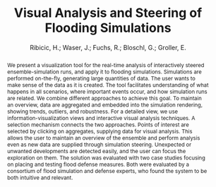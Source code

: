 ---
layout: technique
title: "Visual Analysis and Steering of Flooding Simulations"
classifications:
    system_type: "True"
    technique: "False"
    design_study: "False"
    evaluation: "False"
    data: "False"
    analysis: "False"
    generation: "False"
    curation_and_transformation: "False"
    management: "False"
    modeling: "True"
    urban_analysis: "True"
    visualization: "True"
    sunlight_access: "False"
    wind_ventilation: "False"
    view_impact: "False"
    energy: "False"
    damage_and_disaster_management: "True"
    climate: "False"
    sound: "False"
    property_cadastre: "False"
    other_use: "False"
    lookup: "False"
    browse: "True"
    locate: "True"
    explore: "True"
    identify: "True"
    compare: "True"
    summarize: "True"
    distribution: "True"
    trends: "False"
    outliers: "True"
    extremes: "True"
    features: "False"
    target_discovery: "True"
    target_access: "True"
    spatial_relation: "True"
    buildings: "True"
    streets: "True"
    nature: "False"
    uniform_discretization: "False"
    structural_subdivision: "False"
    univariate: "False"
    multivariate: "True"
    volumetric: "True"
    temporal: "True"
    sensing: "False"
    statistical: "False"
    simulation_based: "True"
    learning_based: "False"
    surveyed: "False"
    site: "False"
    block: "False"
    multi_block: "True"
    city: "True"
    va_wo_model: "False"
    post_model: "False"
    model_integrated: "True"
    assisted_models: "False"
    overlay: "True"
    embedded: "False"
    linked: "True"
    temporal_jx: "True"
    spatial_jx: "False"
    filter: "False"
    aggregate: "True"
    embed: "True"
    glyphs: "True"
    bar_charts: "True"
    scatterplots: "True"
    linegraphs: "False"
    matrix: "False"
    grid: "False"
    boxplot: "False"
    parallel_coordinates: "True"
    map_2d: "False"
    map_3d: "True"
    walking: "False"
    steering: "False"
    selection_based: "True"
    manipulation_based: "True"
    distortion: "False"
    ghosting: "False"
    culling: "False"
    birds_view: "True"
    multi_view: "False"
    assisted_steering: "False"
    other: "False"
    vr_cave: "False"
    ar: "False"
    desktop: "True"
    mobile: "False"
    case_study: "True"
    user_study: "False"
    statistical_evaluation: "False"
    expert_interviews: "True"
key: "B4HQ6ZN9"
item_type: "journalArticle"
publication_year: "2013"
author: "Ribicic, H.; Waser, J.; Fuchs, R.; Bloschl, G.; Groller, E."
publication_title: "IEEE Transactions on Visualization and Computer Graphics"
isbn: "nan"
issn: "1077-2626"
doi: "10.1109/TVCG.2012.175"
url_paper: "http://ieeexplore.ieee.org/document/6280550/"
abstract_note: "nan"
date_added: "2023-01-29 23:58:04"
date_modified: "2023-01-29 23:58:04"
access_date: "2023-01-29 23:58:04"
pages: "1062-1075"
num_pages: "nan"
issue: "6"
volume: "19.0"
number_of_volumes: "nan"
journal_abbreviation: "IEEE Trans. Visual. Comput. Graphics"
short_title: "nan"
series: "nan"
series_number: "nan"
series_text: "nan"
series_title: "nan"
publisher: "nan"
place: "nan"
language: "nan"
rights: "nan"
type: "nan"
archive: "nan"
archive_location: "nan"
library_catalog: "DOI.org (Crossref)"
call_number: "nan"
extra: "nan"
notes: "nan"
link_attachments: "nan"
manual_tags: "nan"
automatic_tags: "nan"
editor: "nan"
series_editor: "nan"
translator: "nan"
contributor: "nan"
attorney_agent: "nan"
book_author: "nan"
cast_member: "nan"
commenter: "nan"
composer: "nan"
cosponsor: "nan"
counsel: "nan"
interviewer: "nan"
producer: "nan"
recipient: "nan"
reviewed_author: "nan"
scriptwriter: "nan"
words_by: "nan"
guest: "nan"
number: "nan"
edition: "nan"
running_time: "nan"
scale: "nan"
medium: "nan"
artwork_size: "nan"
filing_date: "nan"
application_number: "nan"
assignee: "nan"
issuing_authority: "nan"
country: "nan"
meeting_name: "nan"
conference_name: "nan"
court: "nan"
references: "nan"
reporter: "nan"
legal_status: "nan"
priority_numbers: "nan"
programming_language: "nan"
version: "nan"
system: "nan"
code: "nan"
code_number: "nan"
section: "nan"
session: "nan"
committee: "nan"
history: "nan"
legislative_body: "nan"
abstract: "We present a visualization tool for the real-time analysis of interactively steered ensemble-simulation runs, and apply it to flooding simulations. Simulations are performed on-the-fly, generating large quantities of data. The user wants to make sense of the data as it is created. The tool facilitates understanding of what happens in all scenarios, where important events occur, and how simulation runs are related. We combine different approaches to achieve this goal. To maintain an overview, data are aggregated and embedded into the simulation rendering, showing trends, outliers, and robustness. For a detailed view, we use information-visualization views and interactive visual analysis techniques. A selection mechanism connects the two approaches. Points of interest are selected by clicking on aggregates, supplying data for visual analysis. This allows the user to maintain an overview of the ensemble and perform analysis even as new data are supplied through simulation steering. Unexpected or unwanted developments are detected easily, and the user can focus the exploration on them. The solution was evaluated with two case studies focusing on placing and testing flood defense measures. Both were evaluated by a consortium of flood simulation and defense experts, who found the system to be both intuitive and relevant."
---